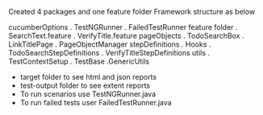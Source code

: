 Created 4 packages and one feature folder Framework structure as below

cucumberOptions . TestNGRunner . FailedTestRunner
feature folder . SearchText.feature . VerifyTitle.feature
pageObjects . TodoSearchBox . LinkTitlePage . PageObjectManager
stepDefinitions . Hooks . TodoSearchStepDefinitions . VerifyTitleStepDefinitions
utils . TestContextSetup . TestBase .GenericUtils

- target folder to see html and json reports
- test-output folder to see extent reports
- To run scenarios use TestNGRunner.java
- To run failed tests  user FailedTestRunner.java 
